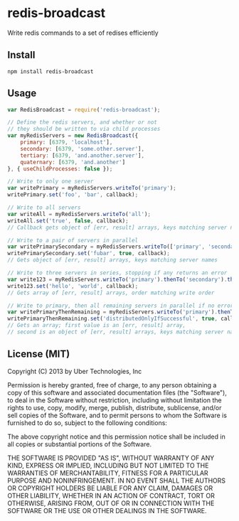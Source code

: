 # redis-broadcast

Write redis commands to a set of redises efficiently

## Install

    npm install redis-broadcast

## Usage

```js
var RedisBroadcast = require('redis-broadcast');

// Define the redis servers, and whether or not
// they should be written to via child processes
var myRedisServers = new RedisBroadcast({
    primary: [6379, 'localhost'],
    secondary: [6379, 'some.other.server'],
    tertiary: [6379, 'and.another.server'],
    quaternary: [6379, 'and.another']
}, { useChildProcesses: false });

// Write to only one server
var writePrimary = myRedisServers.writeTo('primary');
writePrimary.set('foo', 'bar', callback);

// Write to all servers
var writeAll = myRedisServers.writeTo('all');
writeAll.set('true', false, callback);
// Callback gets object of [err, result] arrays, keys matching server names

// Write to a pair of servers in parallel
var writePrimarySecondary = myRedisServers.writeTo(['primary', 'secondary']);
writePrimarySecondary.set('fubar', true, callback);
// Gets object of [err, result] arrays, keys matching server names

// Write to three servers in series, stopping if any returns an error
var write123 = myRedisServers.writeTo('primary').thenTo('secondary').thenTo('tertiary');
write123.set('hello', 'world', callback);
// Gets array of [err, result] arrays, order matching write order

// Write to primary, then all remaining servers in parallel if no error
var writePrimaryThenRemaining = myRedisServers.writeTo('primary').thenTo('remaining');
writePrimaryThenRemaining.set('distributedOnlyIfSuccessful', true, callback);
// Gets an array; first value is an [err, result] array,
// second is an object of [err, result] arrays, keys matching server names
```

## License (MIT)

Copyright (C) 2013 by Uber Technologies, Inc

Permission is hereby granted, free of charge, to any person obtaining a copy
of this software and associated documentation files (the "Software"), to deal
in the Software without restriction, including without limitation the rights
to use, copy, modify, merge, publish, distribute, sublicense, and/or sell
copies of the Software, and to permit persons to whom the Software is
furnished to do so, subject to the following conditions:

The above copyright notice and this permission notice shall be included in
all copies or substantial portions of the Software.

THE SOFTWARE IS PROVIDED "AS IS", WITHOUT WARRANTY OF ANY KIND, EXPRESS OR
IMPLIED, INCLUDING BUT NOT LIMITED TO THE WARRANTIES OF MERCHANTABILITY,
FITNESS FOR A PARTICULAR PURPOSE AND NONINFRINGEMENT. IN NO EVENT SHALL THE
AUTHORS OR COPYRIGHT HOLDERS BE LIABLE FOR ANY CLAIM, DAMAGES OR OTHER
LIABILITY, WHETHER IN AN ACTION OF CONTRACT, TORT OR OTHERWISE, ARISING FROM,
OUT OF OR IN CONNECTION WITH THE SOFTWARE OR THE USE OR OTHER DEALINGS IN
THE SOFTWARE.

